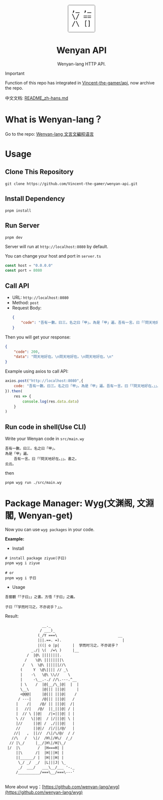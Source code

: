 <p align="center">
    <img src="./.github/wenyan.png" style="height: 90px;"/>
</p>
<h1 align="center">Wenyan API</h1>
<p align="center">Wenyan-lang HTTP API.</p>

> [!IMPORTANT]
> Function of this repo has integrated in [Vincent-the-gamer/api](https://github.com/Vincent-the-gamer/api), now archive the repo.

中文文档: [README_zh-hans.md](./README_zh-hans.md)

# What is Wenyan-lang？
Go to the repo: [Wenyan-lang 文言文編程语言](https://github.com/wenyan-lang/wenyan)

# Usage

## Clone This Repository
~~~shell
git clone https://github.com/Vincent-the-gamer/wenyan-api.git
~~~

## Install Dependency
~~~shell
pnpm install
~~~

## Run Server
~~~shell
pnpm dev
~~~

Server will run at `http://localhost:8080` by default.

You can change your host and port in `server.ts`

~~~js
const host = "0.0.0.0"
const port = 8080
~~~

## Call API
* URL: `http://localhost:8080`
* Method: `post`
* Request Body: 
    ~~~json
    {
        "code": "吾有一數。曰三。名之曰「甲」。為是「甲」遍。吾有一言。曰「「問天地好在。」」。書之。云云。"
    }
    ~~~
Then you will get your response:
~~~json
{
	"code": 200,
	"data": "問天地好在。\n問天地好在。\n問天地好在。\n"
}
~~~

Example using axios to call API:
~~~js
axios.post("http://localhost:8080",{
    code: "吾有一數。曰三。名之曰「甲」。為是「甲」遍。吾有一言。曰「「問天地好在。」」。書之。云云。"
}).then(
    res => {
        console.log(res.data.data)
    }
)
~~~

## Run code in shell(Use CLI)
Write your Wenyan code in `src/main.wy`
```
吾有一數。曰三。名之曰「甲」。
為是「甲」遍。
    吾有一言。曰「「問天地好在。」」。書之。
云云。
```

then

```shell
pnpm wyg run ./src/main.wy
```

# Package Manager: Wyg(文渊阁, 文淵閣, Wenyan-get)

Now you can use `wyg packages` in your code.

**Example:**

* Install
~~~shell
# install package ziyue(子曰)
pnpm wyg i ziyue 

# or 
pnpm wyg i 子曰
~~~

* Usage
~~~
吾嘗觀「「子曰」」之書。方悟「子曰」之義。 

子曰「「学而时习之，不亦说乎？」」。 
~~~

Result:

~~~
                 __._                                    
                / ___)_                                  
               (_/Y ===\                            __  
               |||.==. =).                            |  
               |((| o |p|      |  学而时习之，不亦说乎？
            _./| \(  /=\ )     |__                     
          /  |@\ ||||||||.                              
         /    \@\ ||||||||\                           
        /   \  \@\ ||||||//\                         
       (     Y  \@\|||| // _\                         
       |    -\   \@\ \\//    \                     
       |     -\__.-./ //\.---.^__                      
       | \    /  |@|__/\_|@|  |  |                     
       \__\      |@||| |||@|     |                     
       <@@@|     |@||| |||@|    /                        
      / ---|     /@||| |||@|   /                         
     |    /|    /@/ || |||@|  /|                         
     |   //|   /@/  ||_|||@| / |                         
     |  // \ ||@|   /|=|||@| | |                        
     \ //   \||@|  / |/|||@| \ |                      
     |//     ||@| /  ,/|||@|   |                         
     //      ||@|/  /|/||/@/   |                         
    //|   ,  ||//  /\|/\/@/  / /                       
   //\   /   \|/  /H\|/H\/  /_/                      
  // |\_/     |__/|H\|/H|\_/                          
 |/  |\        /  |H===H| |                             
     ||\      /|  |H|||H| |                             
     ||______/ |  |H|||H| |                              
      \_/ _/  _/  |L|||J| \_                           
      _/  ___/   ___\__/___ '-._                        
     /__________/===\__/===\---'                       
                                                                                    
~~~

More about wyg：[https://github.com/wenyan-lang/wyg](https://github.com/wenyan-lang/wyg)
